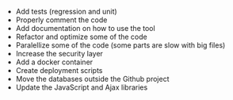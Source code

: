 * Add tests (regression and unit) 
* Properly comment the code 
* Add documentation on how to use the tool
* Refactor and optimize some of the code 
* Paralellize some of the code (some parts are slow with big files)
* Increase the security layer 
* Add a docker container 
* Create deployment scripts
* Move the databases outside the Github project
* Update the JavaScript and Ajax libraries 
